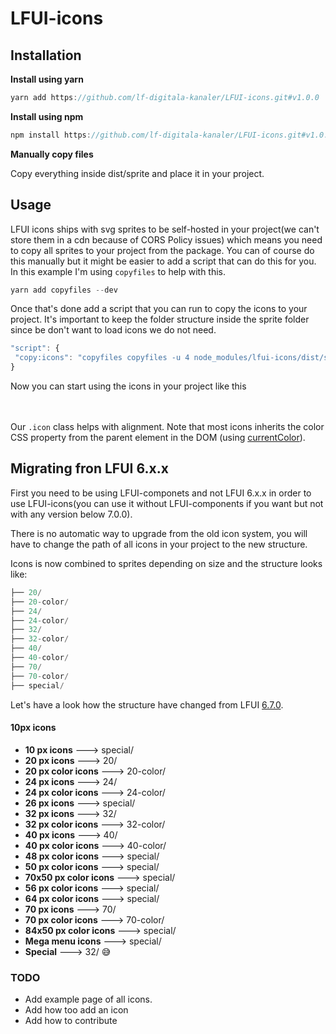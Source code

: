 # LFUI-icons 

## Installation


**Install using yarn**

```jsx
yarn add https://github.com/lf-digitala-kanaler/LFUI-icons.git#v1.0.0
```

**Install using npm**

```jsx
npm install https://github.com/lf-digitala-kanaler/LFUI-icons.git#v1.0.0
```

**Manually copy files**

Copy everything inside dist/sprite and place it in your project.

## Usage

LFUI icons ships with svg sprites to be self-hosted in your project(we can't store them in a cdn because of CORS Policy issues) which means you need to copy all sprites to your project from the package. You can of course do this manually but it might be easier to add a script that can do this for you. In this example I'm using `copyfiles` to help with this.

```jsx
yarn add copyfiles --dev
```

Once that's done add a script that you can run to copy the icons to your project. It's important to keep the folder structure inside the sprite folder since be don't want to load icons we do not need. 

```jsx
"script": { 
 "copy:icons": "copyfiles copyfiles -u 4 node_modules/lfui-icons/dist/sprite/**/* src/icons"
}
```

Now you can start using the icons in your project like this 

<svg role="presentation" class="icon" width="20" height="20"><use xlink:href="{{path-to-icon}}/sprite.svg#icon-wallet-20"></use></svg>

Our `.icon` class helps with alignment. Note that most icons inherits the color CSS property from the parent element in the DOM (using [currentColor](https://developer.mozilla.org/en-US/docs/Web/CSS/color_value#currentcolor_keyword)).

## Migrating fron LFUI 6.x.x

First you need to be using LFUI-componets and not LFUI 6.x.x in order to use LFUI-icons(you can use it without LFUI-components if you want but not with any version below 7.0.0). 

There is no automatic way to upgrade from the old icon system, you will have to change the path of all icons in your project to the new structure. 

Icons is now combined to sprites depending on size and the structure looks like:

```jsx
├── 20/
├── 20-color/
├── 24/
├── 24-color/
├── 32/
├── 32-color/
├── 40/
├── 40-color/
├── 70/
├── 70-color/
├── special/
```

Let's have a look how the structure have changed from LFUI [6.7.0](https://lf-digitala-kanaler.github.io/LFUI/670/#/icon). 

#### 10px icons

* **10 px icons** ---> special/
* **20 px icons** ---> 20/
* **20 px color icons** ---> 20-color/
* **24 px icons** ---> 24/
* **24 px color icons** ---> 24-color/
* **26 px icons** ---> special/
* **32 px icons** ---> 32/
* **32 px color icons** ---> 32-color/
* **40 px icons** ---> 40/
* **40 px color icons** ---> 40-color/
* **48 px color icons** ---> special/
* **50 px color icons** ---> special/
* **70x50 px color icons** ---> special/
* **56 px color icons** ---> special/
* **64 px color icons** ---> special/
* **70 px icons** ---> 70/
* **70 px color icons** ---> 70-color/
* **84x50 px color icons** ---> special/
* **Mega menu icons** ---> special/
* **Special** ---> 32/ :sweat_smile:

 
### TODO
* Add example page of all icons. 
* Add how too add an icon
* Add how to contribute  
